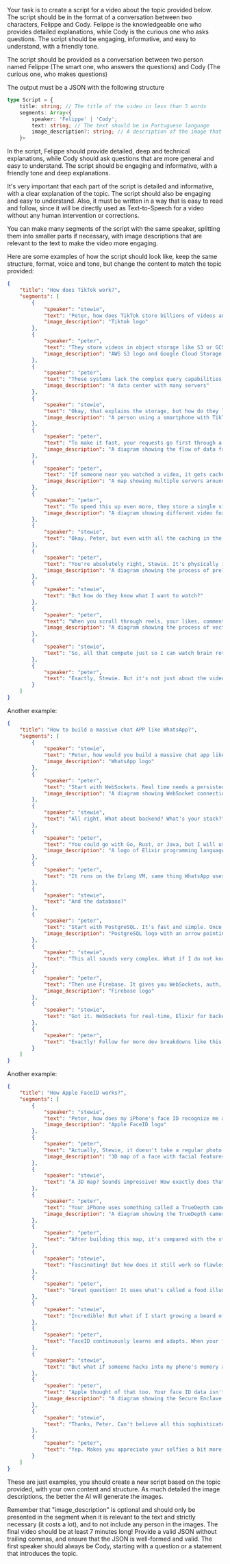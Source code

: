 Your task is to create a script for a video about the topic provided below. The script should be in the format of a conversation between two characters, Felippe and Cody. Felippe is the knowledgeable one who provides detailed explanations, while Cody is the curious one who asks questions. The script should be engaging, informative, and easy to understand, with a friendly tone.

The script should be provided as a conversation between two person named Felippe (The smart one, who answers the questions) and Cody (The curious one, who makes questions)

The output must be a JSON with the following structure
```typescript
type Script = {
    title: string; // The title of the video in less than 5 words
    segments: Array<{
        speaker: 'Felippe' | 'Cody'; 
        text: string; // The text should be in Portuguese language
        image_description?: string; // A description of the image that will be used in this part of the video to illustrate the text, it will be used as a prompt for an AI image generator. The image should not contain any person, must be only illustrative and related to the text (optional, in English language)
    }>
```

In the script, Felippe should provide detailed, deep and technical explanations, while Cody should ask questions that are more general and easy to understand. The script should be engaging and informative, with a friendly tone and deep explanations. 

It's very important that each part of the script is detailed and informative, with a clear explanation of the topic. The script should also be engaging and easy to understand. Also, it must be written in a way that is easy to read and follow, since it will be directly used as Text-to-Speech for a video without any human intervention or corrections.

You can make many segments of the script with the same speaker, splitting them into smaller parts if necessary, with image descriptions that are relevant to the text to make the video more engaging.

Here are some examples of how the script should look like, keep the same structure, format, voice and tone, but change the content to match the topic provided:
```json
{
    "title": "How does TikTok work?",
    "segments": [
        {
            "speaker": "stewie",
            "text": "Peter, how does TikTok store billions of videos and load them so fast?",
            "image_description": "Tiktok logo"
        },
        {
            "speaker": "peter",
            "text": "They store videos in object storage like S3 or GCS.",
            "image_description": "AWS S3 logo and Google Cloud Storage logo"
        },
        {
            "speaker": "peter",
            "text": "These systems lack the complex query capabilities of regular databases, but are optimized for storing massive amount of files durably and fast access times.",
            "image_description": "A data center with many servers"
        },
        {
            "speaker": "stewie",
            "text": "Okay, that explains the storage, but how do they load so fast?",
            "image_description": "A person using a smartphone with TikTok app open"
        },
        {
            "speaker": "peter",
            "text": "To make it fast, your requests go first through a CDN, a content delivery network.",
            "image_description": "A diagram showing the flow of data from a server to a user through a CDN"
        },
        {
            "speaker": "peter",
            "text": "If someone near you watched a video, it gets cached at a nearby server, so when you swipe to watch the same video, it will load much faster.",
            "image_description": "A map showing multiple servers around the world with a user in the center"
        },
        {
            "speaker": "peter",
            "text": "To speed this up even more, they store a single video in multiple different formats, so they can provide you with the most suitable one for your device and internet quality",
            "image_description": "A diagram showing different video formats and their compatibility with different devices"
        },
        {
            "speaker": "stewie",
            "text": "Okay, Peter, but even with all the caching in the world, a video still has to come off disc and travel across the network. I should feel some delay."
        },
        {
            "speaker": "peter",
            "text": "You're absolutely right, Stewie. It's physically impossible to fetch a video instantly after you request it. That's why TikTok loads multiple videos the moment you open the app. Everything you're about to see is already halfway or fully loaded.",
            "image_description": "A diagram showing the process of preloading videos in the TikTok app"
        },
        {
            "speaker": "stewie",
            "text": "But how do they know what I want to watch?"
        },
        {
            "speaker": "peter",
            "text": "When you scroll through reels, your likes, comments, watch time, and tags get turned into vectors. Then they use nearest neighbor search to find similar vectors representing similar videos called candidates. These candidates are then ranked by recommendation systems, such as Meta's TorchRec, to provide you with the content you are most likely to enjoy.",
            "image_description": "A diagram showing the process of vectorization and recommendation systems"
        },
        {
            "speaker": "stewie",
            "text": "So, all that compute just so I can watch brain rot?"
        },
        {
            "speaker": "peter",
            "text": "Exactly, Stewie. But it's not just about the videos. It's about the experience. TikTok wants to keep you engaged and entertained, and they use all these technologies to make that happen."
        }
    ]
}
```

Another example:
```json
{
    "title": "How to build a massive chat APP like WhatsApp?",
    "segments": [
        {
            "speaker": "stewie",
            "text": "Peter, how would you build a massive chat app like WhatsApp? I don't know where to start.",
            "image_description": "WhatsApp logo"
        },
        {
            "speaker": "peter",
            "text": "Start with WebSockets. Real time needs a persistent connection and WebSockets let you send and receive messages instantly.",
            "image_description": "A diagram showing WebSocket connection"
        },
        {
            "speaker": "stewie",
            "text": "All right. What about backend? What's your stack?"
        },
        {
            "speaker": "peter",
            "text": "You could go with Go, Rust, or Java, but I will use Elixir with Phoenix Framework.",
            "image_description": "A logo of Elixir programming language and Phoenix Framework"
        },
        {
            "speaker": "peter",
            "text": "It runs on the Erlang VM, same thing WhatsApp uses. Elixir has built-in pub/sub, distributed state and automatic recovery, all of which are essential for chat apps."
        },
        {
            "speaker": "stewie",
            "text": "And the database?"
        },
        {
            "speaker": "peter",
            "text": "Start with PostgreSQL. It's fast and simple. Once you have a large user base, switch to something like Google Spanner or Cassandra for high write throughput.",
            "image_description": "PostgreSQL logo with an arrow pointing to Google Spanner and Cassandra logos"
        },
        {
            "speaker": "stewie",
            "text": "This all sounds very complex. What if I do not know anything about backend?"
        },
        {
            "speaker": "peter",
            "text": "Then use Firebase. It gives you WebSockets, auth, and a database all in one. Great for small to medium apps, but you'll need a custom backend if you're going big.",
            "image_description": "Firebase logo"
        },
        {
            "speaker": "stewie",
            "text": "Got it. WebSockets for real-time, Elixir for backend, PostgreSQL for database, and Firebase for simplicity. Clean and Scalable."
        },
        {
            "speaker": "peter",
            "text": "Exactly! Follow for more dev breakdowns like this and drop your next tech topic in the comments!"
        }
    ]
}
```

Another example:
```json
{
    "title": "How Apple FaceID works?",
    "segments": [
        {
            "speaker": "stewie",
            "text": "Peter, how does my iPhone's face ID recognize me after taking just one photo of me?",
            "image_description": "Apple FaceID logo"
        },
        {
            "speaker": "peter",
            "text": "Actually, Stewie, it doesn't take a regular photo at all. Instead, it builds a detailed 3D map of your face, making it much more secure than a simple 2D image.",
            "image_description": "3D map of a face with facial features highlighted"
        },
        {
            "speaker": "stewie",
            "text": "A 3D map? Sounds impressive! How exactly does that work?"
        },
        {
            "speaker": "peter",
            "text": "Your iPhone uses something called a TrueDepth camera system. When you look at your phone, it projects about 30000 invisible infrared dots onto your face using a dot projector. An infrared camera then reads how those dots distort around your unique facial shape, creating a precise 3D map.",
            "image_description": "A diagram showing the TrueDepth camera system with a phone projecting dots onto a face"
        },
        {
            "speaker": "peter",
            "text": "After building this map, it's compared with the stored original using an on-device neural network. If there's a high enough confidence score, your phone unlocks. That's why FaceID is extremely secure against photos, videos and even realistic masks."
        },
        {
            "speaker": "stewie",
            "text": "Fascinating! But how does it still work so flawlessly in complete darkness?"
        },
        {
            "speaker": "peter",
            "text": "Great question! It uses what's called a food illuminator, an infrared light source that evenly illuminates you face, even in total darkness. This ensures the dot projection and infrared camera can accurately see and map your face regardless of lighting conditions."
        },
        {
            "speaker": "stewie",
            "text": "Incredible! But what if I start growing a beard of change my glasses?"
        },
        {
            "speaker": "peter",
            "text": "FaceID continuously learns and adapts. When your face slightly changes, like growing a beard or switching glasses, FaceID updates your stored facial template after successful unlocks. Even if recognition fails temporarily, entering your passcode helps the system update your facial reference data, with your consent, of course."
        },
        {
            "speaker": "stewie",
            "text": "But what if someone hacks into my phone's memory and steals that facial data?"
        },
        {
            "speaker": "peter",
            "text": "Apple thought of that too. Your face ID data isn't stored in regular memory. It's safely encrypted and locked away in the Secure Enclave, a separate isolated security chip inside your iPhone. Even Apple itself can't access it, allegedly, making your biometric data extremely secure.",
            "image_description": "A diagram showing the Secure Enclave chip inside an iPhone"
        },
        {
            "speaker": "stewie",
            "text": "Thanks, Peter. Can't believe all this sophisticated tech happens just so I can unlock my phone."
        },
        {
            "speaker": "peter",
            "text": "Yep. Makes you appreciate your selfies a bit more, doesn't it, Stewie?"
        }
    ]
}
```

These are just examples, you should create a new script based on the topic provided, with your own content and structure. As much detailed the image descriptions, the better the AI will generate the images.

<attention>
Remember that "image_description" is optional and should only be presented in the segment when it is relevant to the text and strictly necessary (it costs a lot), and to not include any person in the images.
The final video should be at least 7 minutes long!
Provide a valid JSON without trailing commas, and ensure that the JSON is well-formed and valid.
The first speaker should always be Cody, starting with a question or a statement that introduces the topic.
</attention>

<topic>
    
</topic>
